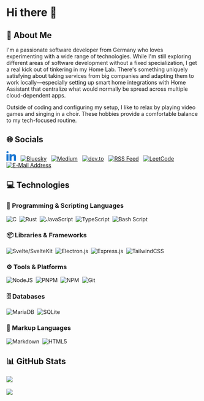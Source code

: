 # Hi there 👋

## 💫 About Me

I'm a passionate software developer from Germany who loves
experimenting with a wide range of technologies. While I'm still
exploring different areas of software development without a fixed
specialization, I get a real kick out of tinkering in my Home Lab.
There's something uniquely satisfying about taking services from
big companies and adapting them to work locally—especially
setting up smart home integrations with Home Assistant that
centralize what would normally be spread across multiple
cloud-dependent apps.

Outside of coding and configuring my setup, I like to relax by
playing video games and singing in a choir. These hobbies provide
a comfortable balance to my tech-focused routine.

## 🌐 Socials

<a href="https://linkedin.com/in/niklas-eifler-3b4585329"><img src="assets/linked-in.svg" alt="LinkedIn" width="auto" height="25px" /></a>&nbsp;&nbsp;
<a href="https://bsky.app"><img src="https://cdn.simpleicons.org/bluesky/0285FF" alt="Bluesky" width="auto" height="25px" /></a>&nbsp;&nbsp;
<a href="https://medium.com"><img src="https://cdn.simpleicons.org/medium/333333" alt="Medium" width="auto" height="25px" /></a>&nbsp;&nbsp;
<a href="https://dev.to"><img src="https://cdn.simpleicons.org/devdotto/3D3D3D" alt="dev.to" width="auto" height="25px" /></a>&nbsp;&nbsp;
<a href="fill-later"><img src="https://cdn.simpleicons.org/rss/FFA500" alt="RSS Feed" width="auto" height="25px" /></a>&nbsp;&nbsp;
<a href="https://leetcode.com"><img src="https://cdn.simpleicons.org/leetcode/FFA116" alt="LeetCode" width="auto" height="25px" /></a>&nbsp;&nbsp;
<a href="mailto:github-profile@eiflerstrom.de"><img src="https://cdn.simpleicons.org/protonmail/6D4AFF" alt="E-Mail Address" width="auto" height="25px" /></a>

## 💻 Technologies

### 👾 Programming & Scripting Languages

<span>
    <img src="https://cdn.simpleicons.org/c/A8B9CC" alt="C" width="auto" height="25px" />&nbsp;
    <img src="https://cdn.simpleicons.org/rust/333333" alt="Rust" width="auto" height="25px" />&nbsp;
    <img src="https://cdn.simpleicons.org/javascript/F7DF1E" alt="JavaScript" width="auto" height="25px" />&nbsp;
    <img src="https://cdn.simpleicons.org/typescript/3178C6" alt="TypeScript" width="auto" height="25px" />&nbsp;
    <img src="https://cdn.simpleicons.org/gnubash/4EAA25" alt="Bash Script" width="auto" height="25px" />&nbsp;
</span>

### 📦 Libraries & Frameworks

<span>
    <img src="https://cdn.simpleicons.org/svelte/FF3E00" alt="Svelte/SvelteKit" width="auto" height="25px" />&nbsp;
    <img src="https://cdn.simpleicons.org/electron/47848F" alt="Electron.js" width="auto" height="25px" />&nbsp;
    <img src="https://cdn.simpleicons.org/express/333333" alt="Express.js" width="auto" height="25px" />&nbsp;
    <img src="https://cdn.simpleicons.org/tailwindcss/06B6D4" alt="TailwindCSS" width="auto" height="25px" />&nbsp;
</span>

### ⚙️ Tools & Platforms

<span>
    <img src="https://cdn.simpleicons.org/nodedotjs/5FA04E" alt="NodeJS" width="auto" height="25px" />&nbsp;
    <img src="https://cdn.simpleicons.org/pnpm/F69220" alt="PNPM" width="auto" height="25px" />&nbsp;
    <img src="https://cdn.simpleicons.org/npm/CB3837" alt="NPM" width="auto" height="25px" />&nbsp;
    <img src="https://cdn.simpleicons.org/git/F05032" alt="Git" width="auto" height="25px" />&nbsp;
</span>

### 🗄️ Databases

<span>
    <img src="https://cdn.simpleicons.org/mariadb/003545" alt="MariaDB" width="auto" height="25px" />&nbsp;
    <img src="https://cdn.simpleicons.org/sqlite/003B57" alt="SQLite" width="auto" height="25px" />&nbsp;
</span>

### 📄 Markup Languages

<span>
    <img src="https://cdn.simpleicons.org/markdown/333333" alt="Markdown" width="auto" height="25px" />&nbsp;
    <img src="https://cdn.simpleicons.org/html5/E34F26" alt="HTML5" width="auto" height="25px" />&nbsp;
</span>

## 📊 GitHub Stats

![](https://github-readme-stats.vercel.app/api?username=IC3P3&theme=rose_pine&hide_border=false&include_all_commits=true&count_private=false)

![](https://github-readme-stats.vercel.app/api/top-langs/?username=IC3P3&theme=rose_pine&hide_border=false&include_all_commits=true&count_private=false&layout=compact)
